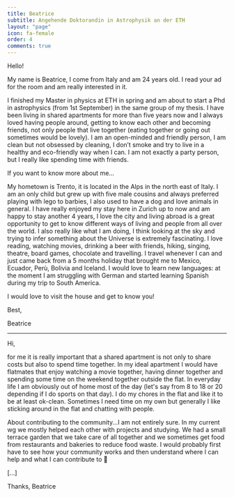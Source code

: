```yaml
---
title: Beatrice
subtitle: Angehende Doktorandin in Astrophysik an der ETH
layout: "page"
icon: fa-female
order: 4
comments: true
---
```


Hello! 

My name is Beatrice, I come from Italy and am 24 years old. I read your ad for the room and am really interested in it. 

I finished my Master in physics at ETH in spring and am about to start a Phd in astrophysics (from 1st September) in the same group of my thesis. I have been living in shared apartments for more than five years now and I always loved having people around, getting to know each other and becoming friends, not only people that live together (eating together or going out sometimes would be lovely). I am an open-minded and friendly person, I am clean but not obsessed by cleaning, I don’t smoke and try to live in a healthy and eco-friendly way when I can. I am not exactly a party person, but I really like spending time with friends. 

If you want to know more about me... 

My hometown is Trento, it is located in the Alps in the north east of Italy. I am an only child but grew up with five male cousins and always preferred playing with lego to barbies, I also used to have a dog and love animals in general. I have really enjoyed my stay here in Zurich up to now and am happy to stay another 4 years, I love the city and living abroad is a great opportunity to get to know different ways of living and people from all over the world. I also really like what I am doing, I think looking at the sky and trying to infer something about the Universe is extremely fascinating. I love reading, watching movies, drinking a beer with friends, hiking, singing, theatre, board games, chocolate and travelling. I travel whenever I can and just came back from a 5 months holiday that brought me to Mexico, Ecuador, Perù, Bolivia and Iceland. I would love to learn new languages: at the moment I am struggling with German and started learning Spanish during my trip to South America. 

I would love to visit the house and get to know you! 

Best, 

Beatrice

---

Hi,

for me it is really important that a shared apartment is not only to share costs but also to spend time together. In my ideal apartment I would have flatmates that enjoy watching a movie together, having dinner together and spending some time on the weekend together outside the flat.  In everyday life I am obviously out of home most of the day (let's say from 8 to 18 or 20 depending if I do sports on that day). I do my chores in the flat and like it to be at least ok-clean. Sometimes I need time on my own but generally I like sticking around in the flat and chatting with people.

About contributing to the community...I am not entirely sure. In my current wg we mostly helped each other with projects and studying. We had a small terrace garden that we take care of all together and we sometimes get food from restaurants and bakeries to reduce food waste. I would probably first have to see how your community works and then understand where I can help and what I can contribute to 🙂

[...]

Thanks,
Beatrice
